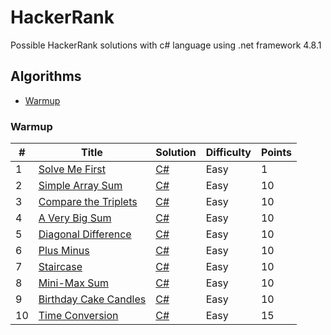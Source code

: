 # HackerRank

Possible HackerRank solutions with c# language using .net framework 4.8.1


## Algorithms
- [Warmup](#warmup)


### Warmup

| # | Title | Solution | Difficulty | Points |
|---| ----- | -------- | ---------- | ------ |
|1|[Solve Me First](https://www.hackerrank.com/challenges/solve-me-first/problem)|[C#](Algorithms/Warmup/SolveMeFirst.cs)|Easy|1|
|2|[Simple Array Sum](https://www.hackerrank.com/challenges/simple-array-sum/problem)|[C#](Algorithms/Warmup/SimpleArraySum.cs)|Easy|10|
|3|[Compare the Triplets](https://www.hackerrank.com/challenges/compare-the-triplets/problem)|[C#](Algorithms/Warmup/CompareTheTriplets.cs)|Easy|10|
|4|[A Very Big Sum](https://www.hackerrank.com/challenges/a-very-big-sum/problem)|[C#](Algorithms/Warmup/AVeryBigSum.cs)|Easy|10|
|5|[Diagonal Difference](https://www.hackerrank.com/challenges/diagonal-difference/problem)|[C#](Algorithms/Warmup/DiagonalDifference.cs)|Easy|10|
|6|[Plus Minus](https://www.hackerrank.com/challenges/plus-minus/problem)|[C#](Algorithms/Warmup/PlusMinus.cs)|Easy|10|
|7|[Staircase](https://www.hackerrank.com/challenges/staircase/problem)|[C#](Algorithms/Warmup/Staircase.cs)|Easy|10|
|8|[Mini-Max Sum](https://www.hackerrank.com/challenges/mini-max-sum/problem)|[C#](Algorithms/Warmup/MiniMaxSum.cs)|Easy|10|
|9|[Birthday Cake Candles](https://www.hackerrank.com/challenges/birthday-cake-candles/problem)|[C#](Algorithms/Warmup/BirthdayCakeCandles.cs)|Easy|10|
|10|[Time Conversion](https://www.hackerrank.com/challenges/time-conversion/problem)|[C#](Algorithms/Warmup/TimeConversion.cs)|Easy|15|
